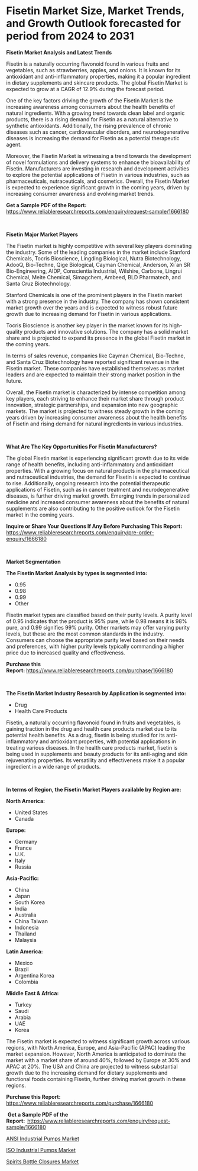 <p><h1>Fisetin Market Size, Market Trends, and Growth Outlook forecasted for period from 2024 to 2031</h1></p><p><strong>Fisetin Market Analysis and Latest Trends</strong></p>
<p><p>Fisetin is a naturally occurring flavonoid found in various fruits and vegetables, such as strawberries, apples, and onions. It is known for its antioxidant and anti-inflammatory properties, making it a popular ingredient in dietary supplements and skincare products. The global Fisetin Market is expected to grow at a CAGR of 12.9% during the forecast period.</p><p>One of the key factors driving the growth of the Fisetin Market is the increasing awareness among consumers about the health benefits of natural ingredients. With a growing trend towards clean label and organic products, there is a rising demand for Fisetin as a natural alternative to synthetic antioxidants. Additionally, the rising prevalence of chronic diseases such as cancer, cardiovascular disorders, and neurodegenerative diseases is increasing the demand for Fisetin as a potential therapeutic agent.</p><p>Moreover, the Fisetin Market is witnessing a trend towards the development of novel formulations and delivery systems to enhance the bioavailability of Fisetin. Manufacturers are investing in research and development activities to explore the potential applications of Fisetin in various industries, such as pharmaceuticals, nutraceuticals, and cosmetics. Overall, the Fisetin Market is expected to experience significant growth in the coming years, driven by increasing consumer awareness and evolving market trends.</p></p>
<p><strong>Get a Sample PDF of the Report:&nbsp;</strong> <a href="https://www.reliableresearchreports.com/enquiry/request-sample/1666180">https://www.reliableresearchreports.com/enquiry/request-sample/1666180</a></p>
<p>&nbsp;</p>
<p><strong>Fisetin Major Market Players</strong></p>
<p><p>The Fisetin market is highly competitive with several key players dominating the industry. Some of the leading companies in the market include Stanford Chemicals, Tocris Bioscience, Lingding Biological, Nutra Biotechnology, AdooQ, Bio-Techne, Qige Biological, Cayman Chemical, Anderson, Xi´an SR Bio-Engineering, AIDP, Conscientia Industrial, Wilshire, Carbone, Lingrui Chemical, Meite Chemical, Simagchem, Ambeed, BLD Pharmatech, and Santa Cruz Biotechnology.</p><p>Stanford Chemicals is one of the prominent players in the Fisetin market with a strong presence in the industry. The company has shown consistent market growth over the years and is expected to witness robust future growth due to increasing demand for Fisetin in various applications.</p><p>Tocris Bioscience is another key player in the market known for its high-quality products and innovative solutions. The company has a solid market share and is projected to expand its presence in the global Fisetin market in the coming years.</p><p>In terms of sales revenue, companies like Cayman Chemical, Bio-Techne, and Santa Cruz Biotechnology have reported significant revenue in the Fisetin market. These companies have established themselves as market leaders and are expected to maintain their strong market position in the future.</p><p>Overall, the Fisetin market is characterized by intense competition among key players, each striving to enhance their market share through product innovation, strategic partnerships, and expansion into new geographic markets. The market is projected to witness steady growth in the coming years driven by increasing consumer awareness about the health benefits of Fisetin and rising demand for natural ingredients in various industries.</p></p>
<p>&nbsp;</p>
<p><strong>What Are The Key Opportunities For Fisetin Manufacturers?</strong></p>
<p><p>The global Fisetin market is experiencing significant growth due to its wide range of health benefits, including anti-inflammatory and antioxidant properties. With a growing focus on natural products in the pharmaceutical and nutraceutical industries, the demand for Fisetin is expected to continue to rise. Additionally, ongoing research into the potential therapeutic applications of Fisetin, such as in cancer treatment and neurodegenerative diseases, is further driving market growth. Emerging trends in personalized medicine and increased consumer awareness about the benefits of natural supplements are also contributing to the positive outlook for the Fisetin market in the coming years.</p></p>
<p><strong>Inquire or Share Your Questions If Any Before Purchasing This Report:</strong> <a href="https://www.reliableresearchreports.com/enquiry/pre-order-enquiry/1666180">https://www.reliableresearchreports.com/enquiry/pre-order-enquiry/1666180</a></p>
<p>&nbsp;</p>
<p><strong>Market Segmentation</strong></p>
<p><strong>The Fisetin Market Analysis by types is segmented into:</strong></p>
<p><ul><li>0.95</li><li>0.98</li><li>0.99</li><li>Other</li></ul></p>
<p><p>Fisetin market types are classified based on their purity levels. A purity level of 0.95 indicates that the product is 95% pure, while 0.98 means it is 98% pure, and 0.99 signifies 99% purity. Other markets may offer varying purity levels, but these are the most common standards in the industry. Consumers can choose the appropriate purity level based on their needs and preferences, with higher purity levels typically commanding a higher price due to increased quality and effectiveness.</p></p>
<p><strong>Purchase this Report:&nbsp;</strong><a href="https://www.reliableresearchreports.com/purchase/1666180">https://www.reliableresearchreports.com/purchase/1666180</a></p>
<p>&nbsp;</p>
<p><strong>The Fisetin Market Industry Research by Application is segmented into:</strong></p>
<p><ul><li>Drug</li><li>Health Care Products</li></ul></p>
<p><p>Fisetin, a naturally occurring flavonoid found in fruits and vegetables, is gaining traction in the drug and health care products market due to its potential health benefits. As a drug, fisetin is being studied for its anti-inflammatory and antioxidant properties, with potential applications in treating various diseases. In the health care products market, fisetin is being used in supplements and beauty products for its anti-aging and skin rejuvenating properties. Its versatility and effectiveness make it a popular ingredient in a wide range of products.</p></p>
<p>&nbsp;</p>
<p><strong>In terms of Region, the Fisetin Market Players available by Region are:</strong></p>
<p>
    <p> <strong> North America: </strong>
        <ul>
            <li>United States</li>
            <li>Canada</li>
        </ul>
        </p> 
    <p> <strong> Europe: </strong>
        <ul>
            <li>Germany</li>
            <li>France</li>
            <li>U.K.</li>
            <li>Italy</li>
            <li>Russia</li>
        </ul>
        </p> 
    <p> <strong> Asia-Pacific: </strong>
        <ul>
            <li>China</li>
            <li>Japan</li>
            <li>South Korea</li>
            <li>India</li>
            <li>Australia</li>
            <li>China Taiwan</li>
            <li>Indonesia</li>
            <li>Thailand</li>
            <li>Malaysia</li>
        </ul>
        </p> 
    <p> <strong> Latin America: </strong>
        <ul>
            <li>Mexico</li>
            <li>Brazil</li>
            <li>Argentina Korea</li>
            <li>Colombia</li>
        </ul>
        </p> 
    <p> <strong> Middle East & Africa: </strong>
        <ul>
            <li>Turkey</li>
            <li>Saudi</li>
            <li>Arabia</li>
            <li>UAE</li>
            <li>Korea</li>
        </ul>
    </p>
    </p>
<p><p>The Fisetin market is expected to witness significant growth across various regions, with North America, Europe, and Asia-Pacific (APAC) leading the market expansion. However, North America is anticipated to dominate the market with a market share of around 40%, followed by Europe at 30% and APAC at 20%. The USA and China are projected to witness substantial growth due to the increasing demand for dietary supplements and functional foods containing Fisetin, further driving market growth in these regions.</p></p>
<p><strong>Purchase this Report: </strong><a href="https://www.reliableresearchreports.com/purchase/1666180">https://www.reliableresearchreports.com/purchase/1666180</a></p>
<p>&nbsp;<strong>Get a Sample PDF of the Report:&nbsp;&nbsp;</strong><a href="https://www.reliableresearchreports.com/enquiry/request-sample/1666180">https://www.reliableresearchreports.com/enquiry/request-sample/1666180</a></p>
<p><strong></strong></p>
<p><p><a href="https://view.publitas.com/reportprime-1/ansi-industrial-pumps-market-size-market-share-and-global-market-analysis-report-2023-2030/">ANSI Industrial Pumps Market</a></p><p><a href="https://view.publitas.com/reportprime-1/iso-industrial-pumps-market-provides-detailed-segmentation-of-this-market-based-on-type-application-and-region-and-forecast-for-the-period-from-2023-2030/">ISO Industrial Pumps Market</a></p><p><a href="https://view.publitas.com/reportprime-1/spirits-bottle-closures-market-size-growth-outlook-from-2023-to-2030-projecting-at-markets-trends-analysis-by-application-regional-outlook-and-revenue/">Spirits Bottle Closures Market</a></p></p>